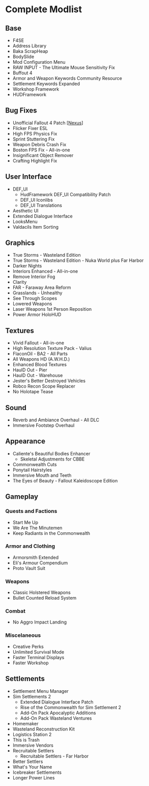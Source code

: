 # Complete Modlist

## Base

- F4SE
- Address Library
- Baka ScrapHeap
- BodySlide
- Mod Configuration Menu
- RAW INPUT - The Ultimate Mouse Sensitivity Fix
- Buffout 4
- Armor and Weapon Keywords Community Resource
- Settlement Keywords Expanded
- Workshop Framework
- HUDFramework

## Bug Fixes

- Unofficial Fallout 4 Patch [[Nexus](https://www.nexusmods.com/fallout4/mods/4598)]
- Flicker Fixer ESL
- High FPS Physics Fix
- Sprint Stuttering Fix
- Weapon Debris Crash Fix
- Boston FPS Fix - All-in-one
- Insignificant Object Remover
- Crafting Highlight Fix

## User Interface

- DEF_UI
  - HudFramework DEF_UI Compatibility Patch
  - DEF_UI Iconlibs
  - DEF_UI Translations
- Aesthetic UI
- Extended Dialogue Interface
- LooksMenu
- Valdacils Item Sorting

## Graphics

- True Storms - Wasteland Edition
- True Storms - Wasteland Edition - Nuka World plus Far Harbor
- Darker Nights
- Interiors Enhanced - All-in-one
- Remove Interior Fog
- Clarity
- FAR - Faraway Area Reform
- Grasslands - Unhealthy
- See Through Scopes
- Lowered Weapons
- Laser Weapons 1st Person Reposition
- Power Armor HoloHUD

## Textures

- Vivid Fallout - All-in-one
- High Resolution Texture Pack - Valius
- FlaconOil - BA2 - All Parts
- All Weapons HD (A.W.H.D.)
- Enhanced Blood Textures
- HaulD Out - Pier
- HaulD Out - Warehouse
- Jester's Better Destroyed Vehicles
- Robco Recon Scope Replacer
- No Holotape Tease

## Sound

- Reverb and Ambiance Overhaul - All DLC
- Immersive Footstep Overhaul

## Appearance

- Caliente's Beautiful Bodies Enhancer
  - Skeletal Adjustments for CBBE
- Commonwealth Cuts
- Ponytail Hairstyles
- Immersive Mouth and Teeth
- The Eyes of Beauty - Fallout Kaleidoscope Edition

## Gameplay

### Quests and Factions

- Start Me Up
- We Are The Minutemen
- Keep Radiants in the Commonwealth

### Armor and Clothing

- Armorsmith Extended
- Eli's Armour Compendium
- Proto Vault Suit

### Weapons

- Classic Holstered Weapons
- Bullet Counted Reload System

### Combat

- No Aggro Impact Landing

### Miscelaneous

- Creative Perks
- Unlimited Survival Mode
- Faster Terminal Displays
- Faster Workshop

## Settlements

- Settlement Menu Manager
- Sim Settlements 2
  - Extended Dialogue Interface Patch
  - Rise of the Commonwealth for Sim Settlement 2
  - Add-On Pack Apocalyptic Additions
  - Add-On Pack Wasteland Ventures
- Homemaker
- Wasteland Reconstruction Kit
- Logistics Station 2
- This is Trash
- Immersive Vendors
- Recruitable Settlers
  - Recruitable Settlers - Far Harbor
- Better Settlers
- What's Your Name
- Icebreaker Settlements
- Longer Power Lines
